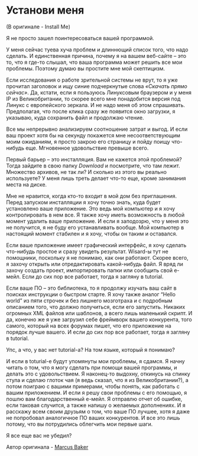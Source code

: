 # Установи меня
(В оригинале - Install Me)

Я не просто зашел поинтересоваться вашей программой.

У меня сейчас туева хуча проблем и длиннющий список того, что надо сделать. И единственная причина, почему я на вашем веб-сайте – это то, что я где-то слышал, что ваша программа может решить все мои проблемы. Поэтому думаю вы простите мне мой скептицизм.

Если исследования о работе зрительной системы не врут, то я уже прочитал заголовок и ищу синие подчеркнутые слова *«Скачать прямо сейчас»*. Да, кстати, если я пользуюсь Линуксовым браузером и у меня IP из Великобритании, то скорее всего мне понадобится версия под Линукс с европейского зеркала. И не надо меня об этом спрашивать. Предполагая, что после клика сразу же появится окно загрузки, я указываю, куда сохранить файл и продолжаю чтение.

Все мы непрерывно анализируем соотношение затрат и выгод. И если ваш проект хотя бы на секунду покажется мне несоответствующим моим ожиданиям, я просто закрою его страницу и пойду поищу что-нибудь еще. Мгновенное удовольствие превыше всего.

Первый барьер – это инсталляция. Вам не кажется этой проблемой? Тогда зайдите в свою папку *Download* и посмотрите, что там лежит. Множество архивов, не так ли? И сколько из этого вы реально используете? У меня лишь треть делает что-то еще, кроме занимания места на диске.

Мне не нравится, когда кто-то входит в мой дом без приглашения. Перед запуском инсталляции я хочу точно знать, куда будет установлено ваше приложение. Это ведь мой компьютер и я хочу контролировать в нем все. Я также хочу иметь возможность в любой момент удалить ваше приложение. И если я заподозрю, что у меня это не получится, я не буду его устанавливать вообще. Мой компьютер в настоящий момент стабилен и я хочу, чтобы он таким и оставался.

Если ваше приложение имеет графический интерфейс, я хочу сделать что-нибудь простое и сразу увидеть результат. Wisard-ы тут не помощники, поскольку я не понимаю, как они работают. Скорее всего, я захочу открыть или отредактировать какой-нибудь файл. Я вряд ли захочу создать проект, импортировать папки или сообщить свой е-мейл. Если до сих пор все работает, тогда я загляну в tutorial.

Если ваше ПО – это библиотека, то я продолжу изучать ваш сайт в поисках инструкции о быстром старте. Я хочу также аналог “Hello world” из пяти строчек и без лишнего мозготраха и с подробным описанием того, что должно получиться, если его запустить. Никаких огромных XML файлов или шаблонов, а всего лишь маленький скрипт. И да, конечно же я уже загрузил себе фреймворк вашего конкурента, того самого, который на всех форумах пишет, что его приложение на порядок лучше вашего. И если до сих пор все работает, тогда я загляну в tutorial.

Упс, а что, у вас нет tutorial-a? На том языке, который я понимаю?

И если в toturial-e будут упомянуты мои проблемы, я сдамся. Я начну читать о том, что я могу сделать при помощи вашей программы, и делать это с удовольствием. Я наконец-то выдохну, откинусь на спинку стула и сделаю глоток чая (я ведь сказал, что я из Великобритании?), а потом поиграю с вашими примерами, чтобы понять, как работать с вашим приложением. И если я решу свои проблемы с его помощью, я пошлю вам благодарственный е-мейл. Я отправлю отчет об ошибке, если таковая случится, а также напишу о желаемых дополнениях. И я расскажу всем своим друзьям о том, что ваше ПО лучшее, хотя я даже не попробовал аналогичное ПО ваших конкурентов. И все это лишь потому, что вы потрудились облегчить мои первые шаги.

Я все еще вас не убедил?

Автор оригинала - [Marcus Baker](http://programmer.97things.oreilly.com/wiki/index.php/Marcus_Baker)
